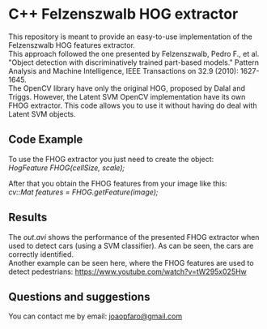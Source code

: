 # C++ Felzenszwalb HOG extractor

This repository is meant to provide an easy-to-use implementation of the Felzenszwalb HOG features extractor.
<br />
This approach followed the one presented by Felzenszwalb, Pedro F., et al. "Object detection with discriminatively trained part-based models." Pattern Analysis and Machine Intelligence, IEEE Transactions on 32.9 (2010): 1627-1645.
<br /> 
The OpenCV library have only the original HOG, proposed by Dalal and Triggs. However, the Latent SVM OpenCV implementation have its own FHOG extractor. This code allows you to use it without having do deal with Latent SVM objects.

## Code Example

To use the FHOG extractor you just need to create the object:
<br />
*HogFeature FHOG(cellSize, scale);*

After that you obtain the FHOG features from your image like this:
<br />
*cv::Mat features = FHOG.getFeature(image);*

## Results

The *out.avi* shows the performance of the presented FHOG extractor when used to detect cars (using a SVM classifier). As can be seen, the cars are correctly identified.
<br />
Another example can be seen here, where the FHOG features are used to detect pedestrians: https://www.youtube.com/watch?v=tW295x025Hw

## Questions and suggestions

You can contact me by email: joaopfaro@gmail.com

